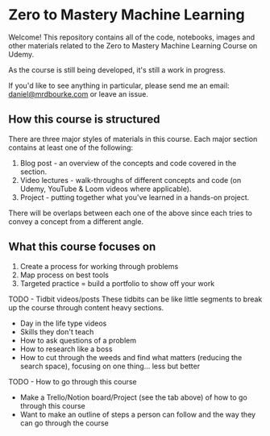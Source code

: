 # Zero to Mastery Machine Learning

Welcome! This repository contains all of the code, notebooks, images and other materials related to the Zero to Mastery Machine Learning Course on Udemy.

As the course is still being developed, it's still a work in progress.

If you'd like to see anything in particular, please send me an email: [daniel@mrdbourke.com](mailto:daniel@mrdbourke.com) or leave an issue.

## How this course is structured

There are three major styles of materials in this course. Each major section contains at least one of the following:

1. Blog post - an overview of the concepts and code covered in the section.
2. Video lectures - walk-throughs of different concepts and code (on Udemy, YouTube & Loom videos where applicable).
3. Project - putting together what you've learned in a hands-on project.

There will be overlaps between each one of the above since each tries to convey a concept from a different angle.

## What this course focuses on

1. Create a process for working through problems
2. Map process on best tools
3. Targeted practice = build a portfolio to show off your work

TODO - Tidbit videos/posts
These tidbits can be like little segments to break up the course through content heavy sections.
- Day in the life type videos
- Skills they don't teach
- How to ask questions of a problem
- How to research like a boss
- How to cut through the weeds and find what matters (reducing the search space), focusing on one thing... less but better

TODO - How to go through this course
- Make a Trello/Notion board/Project (see the tab above) of how to go through this course
- Want to make an outline of steps a person can follow and the way they can go through the course
